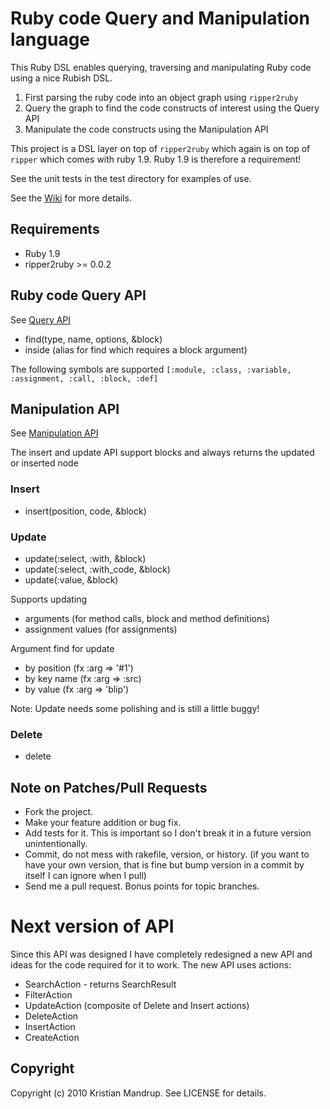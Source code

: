 # Ruby code Query and Manipulation language ##

This Ruby DSL enables querying, traversing and manipulating Ruby code using a nice Rubish DSL.

1. First parsing the ruby code into an object graph using `ripper2ruby`
2. Query the graph to find the code constructs of interest using the Query API
3. Manipulate the code constructs using the Manipulation API

This project is a DSL layer on top of `ripper2ruby` which again is on top of `ripper` which comes with ruby 1.9. 
Ruby 1.9 is therefore a requirement! 

See the unit tests in the test directory for examples of use.

See the [Wiki](http://wiki.github.com/kristianmandrup/ruby_traverser_dsl "Wiki") for more details.

## Requirements ##
* Ruby 1.9
* ripper2ruby >= 0.0.2 

## Ruby code Query API ##

See [Query API](http://wiki.github.com/kristianmandrup/ruby_traverser_dsl/finder-api "Query API")

* find(type, name, options, &block)
* inside (alias for find which requires a block argument)

The following symbols are supported `[:module, :class, :variable, :assignment, :call, :block, :def]`

## Manipulation API ##

See [Manipulation API](http://wiki.github.com/kristianmandrup/ruby_traverser_dsl/manipulation-api "Manipulation API")

The insert and update API support blocks and always returns the updated or inserted node

### Insert ##
* insert(position, code, &block)

### Update ##
* update(:select, :with, &block)
* update(:select, :with_code, &block)
* update(:value, &block)

Supports updating 
* arguments (for method calls, block and method definitions)
* assignment values (for assignments)

Argument find for update
* by position (fx :arg => '#1')
* by key name (fx :arg => :src) 
* by value (fx :arg => 'blip')

Note:
Update needs some polishing and is still a little buggy!
                                                              
### Delete ##
* delete

## Note on Patches/Pull Requests ##
 
* Fork the project.
* Make your feature addition or bug fix.
* Add tests for it. This is important so I don't break it in a
  future version unintentionally.
* Commit, do not mess with rakefile, version, or history.
  (if you want to have your own version, that is fine but bump version in a commit by itself I can ignore when I pull)
* Send me a pull request. Bonus points for topic branches. 

# Next version of API

Since this API was designed I have completely redesigned a new API and ideas for the code required for it to work.
The new API uses actions: 
* SearchAction - returns SearchResult 
* FilterAction
* UpdateAction (composite of Delete and Insert actions)
* DeleteAction
* InsertAction
* CreateAction



## Copyright ##

Copyright (c) 2010 Kristian Mandrup. See LICENSE for details.